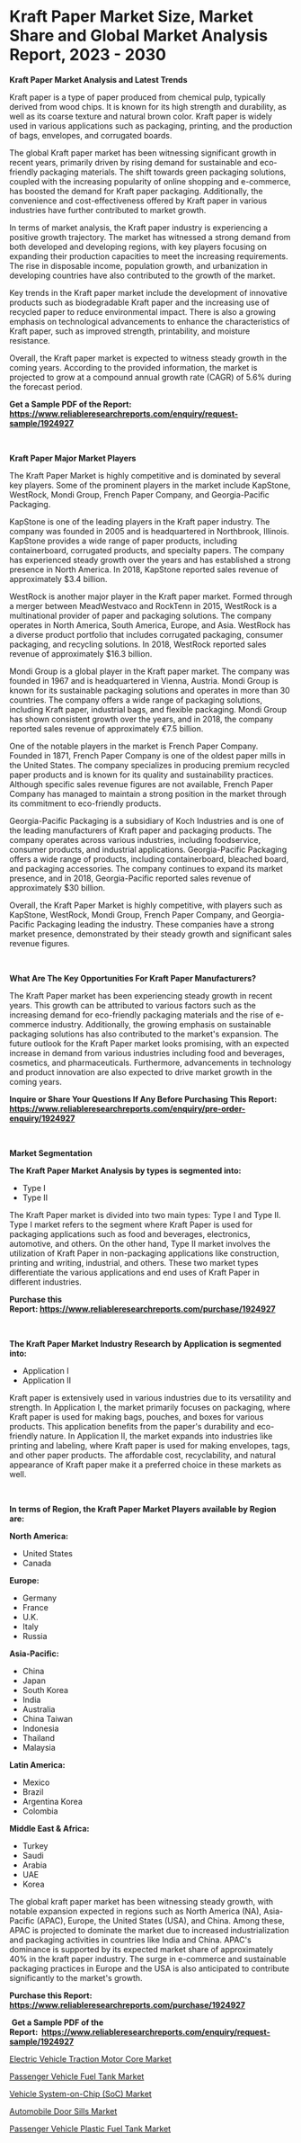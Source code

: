 <p><h1>Kraft Paper Market Size, Market Share and Global Market Analysis Report, 2023 - 2030</h1></p><p><strong>Kraft Paper Market Analysis and Latest Trends</strong></p>
<p><p>Kraft paper is a type of paper produced from chemical pulp, typically derived from wood chips. It is known for its high strength and durability, as well as its coarse texture and natural brown color. Kraft paper is widely used in various applications such as packaging, printing, and the production of bags, envelopes, and corrugated boards.</p><p>The global Kraft paper market has been witnessing significant growth in recent years, primarily driven by rising demand for sustainable and eco-friendly packaging materials. The shift towards green packaging solutions, coupled with the increasing popularity of online shopping and e-commerce, has boosted the demand for Kraft paper packaging. Additionally, the convenience and cost-effectiveness offered by Kraft paper in various industries have further contributed to market growth.</p><p>In terms of market analysis, the Kraft paper industry is experiencing a positive growth trajectory. The market has witnessed a strong demand from both developed and developing regions, with key players focusing on expanding their production capacities to meet the increasing requirements. The rise in disposable income, population growth, and urbanization in developing countries have also contributed to the growth of the market.</p><p>Key trends in the Kraft paper market include the development of innovative products such as biodegradable Kraft paper and the increasing use of recycled paper to reduce environmental impact. There is also a growing emphasis on technological advancements to enhance the characteristics of Kraft paper, such as improved strength, printability, and moisture resistance.</p><p>Overall, the Kraft paper market is expected to witness steady growth in the coming years. According to the provided information, the market is projected to grow at a compound annual growth rate (CAGR) of 5.6% during the forecast period.</p></p>
<p><strong>Get a Sample PDF of the Report:&nbsp; <a href="https://www.reliableresearchreports.com/enquiry/request-sample/1924927">https://www.reliableresearchreports.com/enquiry/request-sample/1924927</a></strong></p>
<p>&nbsp;</p>
<p><strong>Kraft Paper Major Market Players</strong></p>
<p><p>The Kraft Paper Market is highly competitive and is dominated by several key players. Some of the prominent players in the market include KapStone, WestRock, Mondi Group, French Paper Company, and Georgia-Pacific Packaging. </p><p>KapStone is one of the leading players in the Kraft paper industry. The company was founded in 2005 and is headquartered in Northbrook, Illinois. KapStone provides a wide range of paper products, including containerboard, corrugated products, and specialty papers. The company has experienced steady growth over the years and has established a strong presence in North America. In 2018, KapStone reported sales revenue of approximately $3.4 billion.</p><p>WestRock is another major player in the Kraft paper market. Formed through a merger between MeadWestvaco and RockTenn in 2015, WestRock is a multinational provider of paper and packaging solutions. The company operates in North America, South America, Europe, and Asia. WestRock has a diverse product portfolio that includes corrugated packaging, consumer packaging, and recycling solutions. In 2018, WestRock reported sales revenue of approximately $16.3 billion.</p><p>Mondi Group is a global player in the Kraft paper market. The company was founded in 1967 and is headquartered in Vienna, Austria. Mondi Group is known for its sustainable packaging solutions and operates in more than 30 countries. The company offers a wide range of packaging solutions, including Kraft paper, industrial bags, and flexible packaging. Mondi Group has shown consistent growth over the years, and in 2018, the company reported sales revenue of approximately €7.5 billion.</p><p>One of the notable players in the market is French Paper Company. Founded in 1871, French Paper Company is one of the oldest paper mills in the United States. The company specializes in producing premium recycled paper products and is known for its quality and sustainability practices. Although specific sales revenue figures are not available, French Paper Company has managed to maintain a strong position in the market through its commitment to eco-friendly products.</p><p>Georgia-Pacific Packaging is a subsidiary of Koch Industries and is one of the leading manufacturers of Kraft paper and packaging products. The company operates across various industries, including foodservice, consumer products, and industrial applications. Georgia-Pacific Packaging offers a wide range of products, including containerboard, bleached board, and packaging accessories. The company continues to expand its market presence, and in 2018, Georgia-Pacific reported sales revenue of approximately $30 billion.</p><p>Overall, the Kraft Paper Market is highly competitive, with players such as KapStone, WestRock, Mondi Group, French Paper Company, and Georgia-Pacific Packaging leading the industry. These companies have a strong market presence, demonstrated by their steady growth and significant sales revenue figures.</p></p>
<p>&nbsp;</p>
<p><strong>What Are The Key Opportunities For Kraft Paper Manufacturers?</strong></p>
<p><p>The Kraft Paper market has been experiencing steady growth in recent years. This growth can be attributed to various factors such as the increasing demand for eco-friendly packaging materials and the rise of e-commerce industry. Additionally, the growing emphasis on sustainable packaging solutions has also contributed to the market's expansion. The future outlook for the Kraft Paper market looks promising, with an expected increase in demand from various industries including food and beverages, cosmetics, and pharmaceuticals. Furthermore, advancements in technology and product innovation are also expected to drive market growth in the coming years.</p></p>
<p><strong>Inquire or Share Your Questions If Any Before Purchasing This Report: <a href="https://www.reliableresearchreports.com/enquiry/pre-order-enquiry/1924927">https://www.reliableresearchreports.com/enquiry/pre-order-enquiry/1924927</a></strong></p>
<p>&nbsp;</p>
<p><strong>Market Segmentation</strong></p>
<p><strong>The Kraft Paper Market Analysis by types is segmented into:</strong></p>
<p><ul><li>Type I</li><li>Type II</li></ul></p>
<p><p>The Kraft Paper market is divided into two main types: Type I and Type II. Type I market refers to the segment where Kraft Paper is used for packaging applications such as food and beverages, electronics, automotive, and others. On the other hand, Type II market involves the utilization of Kraft Paper in non-packaging applications like construction, printing and writing, industrial, and others. These two market types differentiate the various applications and end uses of Kraft Paper in different industries.</p></p>
<p><strong>Purchase this Report:&nbsp;<a href="https://www.reliableresearchreports.com/purchase/1924927">https://www.reliableresearchreports.com/purchase/1924927</a></strong></p>
<p>&nbsp;</p>
<p><strong>The Kraft Paper Market Industry Research by Application is segmented into:</strong></p>
<p><ul><li>Application I</li><li>Application II</li></ul></p>
<p><p>Kraft paper is extensively used in various industries due to its versatility and strength. In Application I, the market primarily focuses on packaging, where Kraft paper is used for making bags, pouches, and boxes for various products. This application benefits from the paper's durability and eco-friendly nature. In Application II, the market expands into industries like printing and labeling, where Kraft paper is used for making envelopes, tags, and other paper products. The affordable cost, recyclability, and natural appearance of Kraft paper make it a preferred choice in these markets as well.</p></p>
<p>&nbsp;</p>
<p><strong>In terms of Region, the Kraft Paper Market Players available by Region are:</strong></p>
<p>
    <p> <strong> North America: </strong>
        <ul>
            <li>United States</li>
            <li>Canada</li>
        </ul>
        </p> 
    <p> <strong> Europe: </strong>
        <ul>
            <li>Germany</li>
            <li>France</li>
            <li>U.K.</li>
            <li>Italy</li>
            <li>Russia</li>
        </ul>
        </p> 
    <p> <strong> Asia-Pacific: </strong>
        <ul>
            <li>China</li>
            <li>Japan</li>
            <li>South Korea</li>
            <li>India</li>
            <li>Australia</li>
            <li>China Taiwan</li>
            <li>Indonesia</li>
            <li>Thailand</li>
            <li>Malaysia</li>
        </ul>
        </p> 
    <p> <strong> Latin America: </strong>
        <ul>
            <li>Mexico</li>
            <li>Brazil</li>
            <li>Argentina Korea</li>
            <li>Colombia</li>
        </ul>
        </p> 
    <p> <strong> Middle East & Africa: </strong>
        <ul>
            <li>Turkey</li>
            <li>Saudi</li>
            <li>Arabia</li>
            <li>UAE</li>
            <li>Korea</li>
        </ul>
    </p>
    </p>
<p><p>The global kraft paper market has been witnessing steady growth, with notable expansion expected in regions such as North America (NA), Asia-Pacific (APAC), Europe, the United States (USA), and China. Among these, APAC is projected to dominate the market due to increased industrialization and packaging activities in countries like India and China. APAC's dominance is supported by its expected market share of approximately 40% in the kraft paper industry. The surge in e-commerce and sustainable packaging practices in Europe and the USA is also anticipated to contribute significantly to the market's growth.</p></p>
<p><strong>Purchase this Report: <a href="https://www.reliableresearchreports.com/purchase/1924927">https://www.reliableresearchreports.com/purchase/1924927</a></strong></p>
<p>&nbsp;<strong>Get a Sample PDF of the Report:&nbsp;&nbsp;<a href="https://www.reliableresearchreports.com/enquiry/request-sample/1924927">https://www.reliableresearchreports.com/enquiry/request-sample/1924927</a></strong></p>
<p><strong></strong></p>
<p><p><a href="https://medium.com/@holliswelch2023/electric-vehicle-traction-motor-core-market-size-market-outlook-and-market-forecast-2023-to-2030-d5efe882ef29">Electric Vehicle Traction Motor Core Market</a></p><p><a href="https://medium.com/@ravenrussel2023/passenger-vehicle-fuel-tank-market-size-reveals-the-best-marketing-channels-in-global-industry-e320168b17b0">Passenger Vehicle Fuel Tank Market</a></p><p><a href="https://medium.com/@vilmalittel/vehicle-system-on-chip-soc-market-size-market-outlook-and-market-forecast-2023-to-2030-1512c18907c9">Vehicle System-on-Chip (SoC) Market</a></p><p><a href="https://medium.com/@daishawolff/automobile-door-sills-market-report-reveals-the-latest-trends-and-growth-opportunities-of-this-d9ad39fa6be5">Automobile Door Sills Market</a></p><p><a href="https://medium.com/@gerardowolf/passenger-vehicle-plastic-fuel-tank-market-insights-into-market-cagr-market-trends-and-growth-53f8f2827da1">Passenger Vehicle Plastic Fuel Tank Market</a></p></p>